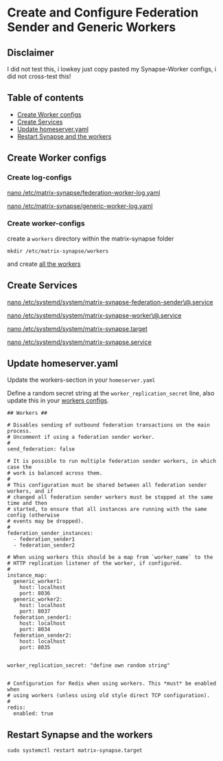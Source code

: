 # Create and Configure Federation Sender and Generic Workers

## Disclaimer

I did not test this, i lowkey just copy pasted my Synapse-Worker configs, i did not cross-test this!

## Table of contents
 - [Create Worker configs](https://github.com/jameskitt616/matrix-synapse-worker-config#create-worker-configs)
 - [Create Services](https://github.com/jameskitt616/matrix-synapse-worker-config#create-services)
 - [Update homeserver.yaml](https://github.com/jameskitt616/matrix-synapse-worker-config#update-homeserveryaml)
 - [Restart Synapse and the workers](https://github.com/jameskitt616/matrix-synapse-worker-config#restart-synapse-and-the-workers)

## Create Worker configs

### Create log-configs

[nano /etc/matrix-synapse/federation-worker-log.yaml](https://github.com/jameskitt616/matrix-synapse-worker-config/blob/master/etc/matrix-synapse/federation-worker-log.yaml)

[nano /etc/matrix-synapse/generic-worker-log.yaml](https://github.com/jameskitt616/matrix-synapse-worker-config/blob/master/etc/matrix-synapse/generic-worker-log.yaml)

### Create worker-configs

create a `workers` directory within the matrix-synapse folder

`mkdir /etc/matrix-synapse/workers`

and create [all the workers](https://github.com/jameskitt616/matrix-synapse-worker-config/tree/master/etc/matrix-synapse/workers)

## Create Services

[nano /etc/systemd/system/matrix-synapse-federation-sender\\@.service](https://github.com/jameskitt616/matrix-synapse-worker-config/blob/master/etc/systemd/system/matrix-synapse-federation-sender\\@.service)

[nano /etc/systemd/system/matrix-synapse-worker\\@.service](https://github.com/jameskitt616/matrix-synapse-worker-config/blob/master/etc/systemd/system/matrix-synapse-worker\\@.service)

[nano /etc/systemd/system/matrix-synapse.target](https://github.com/jameskitt616/matrix-synapse-worker-config/blob/master/etc/systemd/system/matrix-synapse.target)

[nano /etc/systemd/system/matrix-synapse.service](https://github.com/jameskitt616/matrix-synapse-worker-config/blob/master/etc/systemd/system/matrix-synapse.service)

## Update homeserver.yaml

Update the workers-section in your `homeserver.yaml`

Define a random secret string at the `worker_replication_secret` line, also update this in your [workers configs](https://github.com/jameskitt616/matrix-synapse-worker-config/tree/master/etc/matrix-synapse/workers).
```
## Workers ##

# Disables sending of outbound federation transactions on the main process.
# Uncomment if using a federation sender worker.
#
send_federation: false

# It is possible to run multiple federation sender workers, in which case the
# work is balanced across them.
#
# This configuration must be shared between all federation sender workers, and if
# changed all federation sender workers must be stopped at the same time and then
# started, to ensure that all instances are running with the same config (otherwise
# events may be dropped).
#
federation_sender_instances:
  - federation_sender1
  - federation_sender2

# When using workers this should be a map from `worker_name` to the
# HTTP replication listener of the worker, if configured.
#
instance_map:
  generic_worker1:
    host: localhost
    port: 8036
  generic_worker2:
    host: localhost
    port: 8037
  federation_sender1:
    host: localhost
    port: 8034
  federation_sender2:
    host: localhost
    port: 8035


worker_replication_secret: "define own random string"


# Configuration for Redis when using workers. This *must* be enabled when
# using workers (unless using old style direct TCP configuration).
#
redis:
  enabled: true
```

## Restart Synapse and the workers

`sudo systemctl restart matrix-synapse.target`

